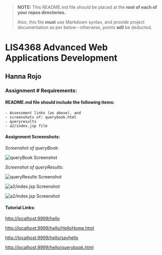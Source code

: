 > **NOTE:** This README.md file should be placed at the **root of each of your repos directories.**
>
>Also, this file **must** use Markdown syntax, and provide project documentation as per below--otherwise, points **will** be deducted.
>

# LIS4368 Advanced Web Applications Development

## Hanna Rojo

### Assignment # Requirements:

#### README.md file should include the following items:

    - Assessment links (as above), and
    - screenshots of: querybook.html
    - queryresults
    - a2/index.jsp file

>

#### Assignment Screenshots:

*Screenshot of queryBook*:

![queryBook Screenshot](https://bitbucket.org/hsr21a726/lis4368/src/master/A2/queryBook.png)

*Screenshot of queryResults*:

![queryResults Screenshot](https://bitbucket.org/hsr21a726/lis4368/src/master/A2/queryResults.png)

![a2/index.jsp Screenshot](https://bitbucket.org/hsr21a726/lis4368/src/master/A2/a21.png)

![a2/index.jsp Screenshot](https://bitbucket.org/hsr21a726/lis4368/src/master/A2/a22.png)



#### Tutorial Links:

[http://localhost:9999/hello](http://localhost:9999/hello)

[http://localhost:9999/hello/HelloHome.html](http://localhost:9999/hello/HelloHome.html)

[http://localhost:9999/hello/sayhello](http://localhost:9999/hello/sayhello)

[http://localhost:9999/hello/querybook.html](http://localhost:9999/hello/querybook.html)
